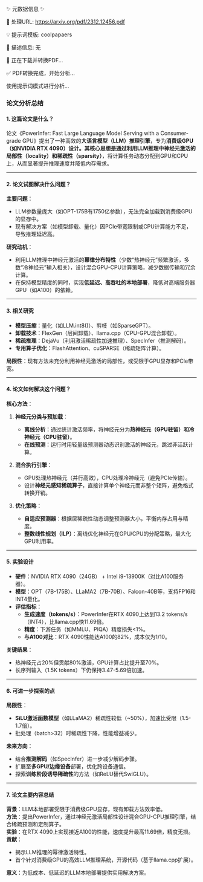 ✨ 元数据信息 ✨

📄 处理URL: https://arxiv.org/pdf/2312.12456.pdf

💡 提示词模板: coolpapaers

📝 描述信息: 无

🚀 正在下载并转换PDF...

✅ PDF转换完成，开始分析...

使用提示词模式进行分析...
### **论文分析总结**

#### **1. 这篇论文是什么？**  
论文《PowerInfer: Fast Large Language Model Serving with a Consumer-grade GPU》提出了一种高效的**大语言模型（LLM）推理引擎**，专为**消费级GPU（如NVIDIA RTX 4090）**设计。其核心思想是通过利用LLM推理中神经元激活的**局部性（locality）**和**稀疏性（sparsity）**，将计算任务动态分配到GPU和CPU上，从而显著提升推理速度并降低内存需求。

---

#### **2. 论文试图解决什么问题？**  
**主要问题**：  
- LLM参数量庞大（如OPT-175B有1750亿参数），无法完全加载到消费级GPU的显存中。  
- 现有解决方案（如模型卸载、量化）因PCIe带宽限制或CPU计算能力不足，导致推理延迟高。  

**研究动机**：  
- 利用LLM推理中神经元激活的**幂律分布特性**（少数“热神经元”频繁激活，多数“冷神经元”输入相关），设计混合GPU-CPU计算策略，减少数据传输和冗余计算。  
- 在保持模型精度的同时，实现**低延迟、高吞吐的本地部署**，降低对高端服务器GPU（如A100）的依赖。

---

#### **3. 相关研究**  
- **模型压缩**：量化（如LLM.int8()）、剪枝（如SparseGPT）。  
- **卸载技术**：FlexGen（层间卸载）、llama.cpp（CPU-GPU混合卸载）。  
- **稀疏推理**：DejaVu（利用激活稀疏性加速推理）、SpecInfer（推测解码）。  
- **专用算子优化**：FlashAttention、cuSPARSE（稀疏矩阵计算）。  

**局限性**：现有方法未充分利用神经元激活的局部性，或受限于GPU显存和PCIe带宽。

---

#### **4. 论文如何解决这个问题？**  
**核心方法**：  
1. **神经元分类与预加载**：  
   - **离线分析**：通过统计激活频率，将神经元分为**热神经元（GPU驻留）**和**冷神经元（CPU驻留）**。  
   - **在线预测**：运行时用轻量级预测器动态识别激活的神经元，跳过非活跃计算。  

2. **混合执行引擎**：  
   - GPU处理热神经元（并行高效），CPU处理冷神经元（避免PCIe传输）。  
   - 设计**神经元感知稀疏算子**，直接计算单个神经元而非整个矩阵，避免格式转换开销。  

3. **优化策略**：  
   - **自适应预测器**：根据层稀疏性动态调整预测器大小，平衡内存占用与精度。  
   - **整数线性规划（ILP）**：离线优化神经元在GPU/CPU的分配策略，最大化GPU利用率。  

---

#### **5. 实验设计**  
- **硬件**：NVIDIA RTX 4090（24GB） + Intel i9-13900K（对比A100服务器）。  
- **模型**：OPT（7B-175B）、LLaMA2（7B-70B）、Falcon-40B等，支持FP16和INT4量化。  
- **评估指标**：  
  - **生成速度（tokens/s）**：PowerInfer在RTX 4090上达到13.2 tokens/s（INT4），比llama.cpp快11.69倍。  
  - **精度**：下游任务（如MMLU、PIQA）精度损失<1%。  
  - **与A100对比**：RTX 4090性能达A100的82%，成本仅为1/10。  

**关键结果**：  
- 热神经元占20%但贡献80%激活，GPU计算占比提升至70%。  
- 长序列输入（1.5K tokens）下仍保持3.47-5.69倍加速。

---

#### **6. 可进一步探索的点**  
**局限性**：  
- **SiLU激活函数模型**（如LLaMA2）稀疏性较低（~50%），加速比受限（1.5-1.7倍）。  
- 批处理（batch>32）时稀疏性下降，性能增益减少。  

**未来方向**：  
- 结合**推测解码**（如SpecInfer）进一步减少解码步骤。  
- 扩展至**多GPU/边缘设备**部署，优化跨设备通信。  
- 探索**训练阶段诱导稀疏性**的方法（如ReLU替代SwiGLU）。

---

#### **7. 论文主要内容总结**  
**背景**：LLM本地部署受限于消费级GPU显存，现有卸载方法效率低。  
**方法**：提出PowerInfer，通过神经元激活局部性设计混合GPU-CPU推理引擎，结合稀疏预测和定制算子。  
**实验**：在RTX 4090上实现接近A100的性能，速度提升最高11.69倍，精度无损。  
**贡献**：  
- 揭示LLM推理的幂律激活特性。  
- 首个针对消费级GPU的高效LLM推理系统，开源代码（基于llama.cpp扩展）。  

**意义**：为低成本、低延迟的LLM本地部署提供实用解决方案。